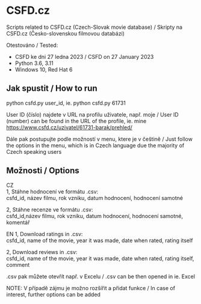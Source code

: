 # CSFD.cz
Scripts related to CSFD.cz (Czech-Slovak movie database) / Skripty na CSFD.cz (Česko-slovenskou filmovou databázi)

Otestováno / Tested:
  - CSFD ke dni 27 ledna 2023 / CSFD on 27 January 2023
  - Python 3.6, 3.11
  - Windows 10, Red Hat 6  

## Jak spustit / How to run
python csfd.py user_id, ie. python csfd.py 61731  

User ID (číslo) najdete v URL na profilu uživatele, např. moje / User ID (number) can be found in the URL of the profile, ie. mine  
https://www.csfd.cz/uzivatel/61731-barak/prehled/  
    
Dále pak postupujte podle možností v menu, ktere je v češtině / Just follow the options in the menu, which is in Czech language due the majority of Czech speaking users  
## Možnosti / Options
CZ  
1, Stáhne hodnocení ve formátu .csv:  
csfd_id, název filmu, rok vzniku, datum hodnocení, hodnocení samotné  

2, Stáhne recenze ve formátu .csv:  
csfd_id,název filmu, rok vzniku, datum hodnocení, hodnocení samotné, komentář  


EN
1, Download ratings in .csv:  
csfd_id, name of the movie, year it was made, date when rated, rating itself  

2, Download reviews in .csv:  
csfd_id, name of the movie, year it was made, date when rated, rating itself, comment  


.csv pak můžete otevřít např. v Excelu / .csv can be then opened in ie. Excel  


NOTE: V případě zájmu je možno rozšířit a přidat funkce / In case of interest, further options can be added  
